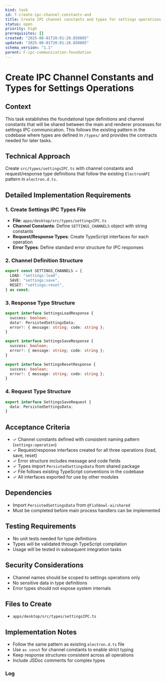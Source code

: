 ```yaml
---
kind: task
id: T-create-ipc-channel-constants-and
title: Create IPC channel constants and types for settings operations
status: open
priority: high
prerequisites: []
created: "2025-08-01T20:01:28.850805"
updated: "2025-08-01T20:01:28.850805"
schema_version: "1.1"
parent: F-ipc-communication-foundation
---
```


# Create IPC Channel Constants and Types for Settings Operations

## Context

This task establishes the foundational type definitions and channel constants that will be shared between the main and renderer processes for settings IPC communication. This follows the existing pattern in the codebase where types are defined in `/types/` and provides the contracts needed for later tasks.

## Technical Approach

Create `src/types/settingsIPC.ts` with channel constants and request/response type definitions that follow the existing `ElectronAPI` pattern in `electron.d.ts`.

## Detailed Implementation Requirements

### 1. Create Settings IPC Types File

- **File**: `apps/desktop/src/types/settingsIPC.ts`
- **Channel Constants**: Define `SETTINGS_CHANNELS` object with string constants
- **Request/Response Types**: Create TypeScript interfaces for each operation
- **Error Types**: Define standard error structure for IPC responses

### 2. Channel Definition Structure

```typescript
export const SETTINGS_CHANNELS = {
  LOAD: "settings:load",
  SAVE: "settings:save",
  RESET: "settings:reset",
} as const;
```

### 3. Response Type Structure

```typescript
export interface SettingsLoadResponse {
  success: boolean;
  data?: PersistedSettingsData;
  error?: { message: string; code: string };
}

export interface SettingsSaveResponse {
  success: boolean;
  error?: { message: string; code: string };
}

export interface SettingsResetResponse {
  success: boolean;
  error?: { message: string; code: string };
}
```

### 4. Request Type Structure

```typescript
export interface SettingsSaveRequest {
  data: PersistedSettingsData;
}
```

## Acceptance Criteria

- ✓ Channel constants defined with consistent naming pattern (`settings:operation`)
- ✓ Request/response interfaces created for all three operations (load, save, reset)
- ✓ Error structure includes message and code fields
- ✓ Types import `PersistedSettingsData` from shared package
- ✓ File follows existing TypeScript conventions in the codebase
- ✓ All interfaces exported for use by other modules

## Dependencies

- Import `PersistedSettingsData` from `@fishbowl-ai/shared`
- Must be completed before main process handlers can be implemented

## Testing Requirements

- No unit tests needed for type definitions
- Types will be validated through TypeScript compilation
- Usage will be tested in subsequent integration tasks

## Security Considerations

- Channel names should be scoped to settings operations only
- No sensitive data in type definitions
- Error types should not expose system internals

## Files to Create

- `apps/desktop/src/types/settingsIPC.ts`

## Implementation Notes

- Follow the same pattern as existing `electron.d.ts` file
- Use `as const` for channel constants to enable strict typing
- Keep response structures consistent across all operations
- Include JSDoc comments for complex types

### Log
